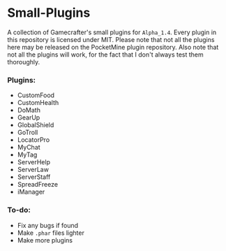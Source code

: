 # Small-Plugins
A collection of Gamecrafter's small plugins for `Alpha_1.4`. Every plugin in this repository is licensed under MIT. Please
note that not all the plugins here may be released on the PocketMine plugin repository. Also note that not all the plugins will work, for the fact that I don't always test them thoroughly.

### Plugins:
* CustomFood
* CustomHealth
* DoMath
* GearUp
* GlobalShield
* GoTroll
* LocatorPro
* MyChat
* MyTag
* ServerHelp
* ServerLaw
* ServerStaff
* SpreadFreeze
* iManager

### To-do:
* Fix any bugs if found
* Make `.phar` files lighter
* Make more plugins
